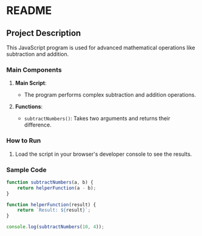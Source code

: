 
# README

## Project Description

This JavaScript program is used for advanced mathematical operations like subtraction and addition.

### Main Components

1. **Main Script**:
   - The program performs complex subtraction and addition operations.

2. **Functions**:
   - `subtractNumbers()`: Takes two arguments and returns their difference.

### How to Run

1. Load the script in your browser's developer console to see the results.

### Sample Code

```javascript
function subtractNumbers(a, b) {
    return helperFunction(a - b);
}

function helperFunction(result) {
    return `Result: ${result}`;
}

console.log(subtractNumbers(10, 4));
```
